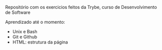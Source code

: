 Repositório com os exercicios feitos da Trybe, curso de Desenvolvimento de Software

Aprendizado até o momento:
- Unix e Bash
- Git e Github
- HTML: estrutura da página
